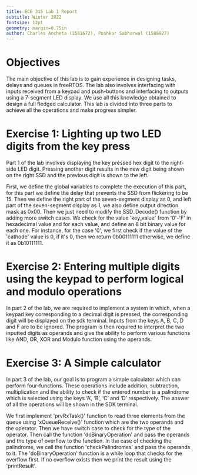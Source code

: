 ```yaml
---
title: ECE 315 Lab 1 Report
subtitle: Winter 2022
fontsize: 12pt
geometry: margin=0.75in
author: Charles Ancheta (1581672), Pushkar Sabharwal (1588927)
---
```


# Objectives

The main objective of this lab is to gain experience in designing tasks, delays and queues in freeRTOS. The lab also involves interfacing with inputs received from a keypad and push-buttons and interfacing to outputs using a 7-segment LED display. We use all this knowledge obtained to design a full fledged calculator. This lab is divided into three parts to achieve all the operations and make progress simpler.

# Exercise 1: Lighting up two LED digits from the key press

Part 1 of the lab involves displaying the key pressed hex digit to the right-side LED digit. Pressing another digit results in the new digit being shown on the right SSD and the previous digit is shown to the left.

First, we define the global variables to complete the execution of this part, for this part we define the delay that prevents the SSD from flickering to be 15. Then we define the right part of the seven-segment display as 0, and left part of the seven-segment display as 1, we also define output direction mask as 0x00. Then we just need to modify the SSD_Decode() function by adding more switch cases. We check for the value 'key_value' from '0'-'F' in hexadecimal value and for each value, and define an 8 bit binary value for each one. For instance, for the case '0', we first check if the value of the 'cathode' value is 0, if it's 0, then we return 0b00111111 otherwise, we define it as 0b10111111.

# Exercise 2: Entering multiple digits using the keypad to perform logical and modulo operations

In part 2 of the lab, we are required to implement a system in which, when a keypad key corresponding to a decimal digit is pressed, the corresponding digit will be displayed on the sdk terminal. Inputs from the keys A, B, C, D and F are to be ignored. The program is then required to interpret the two inputted digits as operands and give the ability to perform various functions like AND, OR, XOR and Modulo function using the operands.

# Exercise 3: A Simple calculator

In part 3 of the lab, our goal is to program a simple calculator which can perform four-functions. These operations include addition, subtraction, multiplication and the ability to check if the entered number is a palindrome which is selected using the keys ‘A’, ‘B’, ‘C’ and ‘D’ respectively. The answer of all the operations will be shown in the SDK terminal.

We first implement 'prvRxTask()' function to read three elements from the queue using 'xQueueReceive()' function which are the two operands and the operator. Then we have switch case to check for the type of the operator. Then call the function 'doBinaryOperation' and pass the operands and the type of overflow to the function. In the case of checking the palindrome, we call the function 'checkPalindromes' and pass the operands to it. The 'doBinaryOperation' function is a while loop that checks for the overflow first. If no overflow exists then we print the result using the 'printResult'.